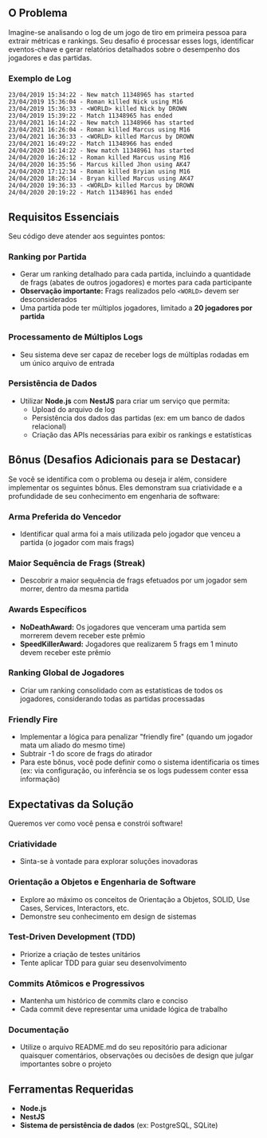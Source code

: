 ## O Problema

Imagine-se analisando o log de um jogo de tiro em primeira pessoa para extrair métricas e rankings. Seu desafio é processar esses logs, identificar eventos-chave e gerar relatórios detalhados sobre o desempenho dos jogadores e das partidas.

### Exemplo de Log

```
23/04/2019 15:34:22 - New match 11348965 has started
23/04/2019 15:36:04 - Roman killed Nick using M16
23/04/2019 15:36:33 - <WORLD> killed Nick by DROWN
23/04/2019 15:39:22 - Match 11348965 has ended
23/04/2021 16:14:22 - New match 11348966 has started
23/04/2021 16:26:04 - Roman killed Marcus using M16
23/04/2021 16:36:33 - <WORLD> killed Marcus by DROWN
23/04/2021 16:49:22 - Match 11348966 has ended
24/04/2020 16:14:22 - New match 11348961 has started
24/04/2020 16:26:12 - Roman killed Marcus using M16
24/04/2020 16:35:56 - Marcus killed Jhon using AK47
24/04/2020 17:12:34 - Roman killed Bryian using M16
24/04/2020 18:26:14 - Bryan killed Marcus using AK47
24/04/2020 19:36:33 - <WORLD> killed Marcus by DROWN
24/04/2020 20:19:22 - Match 11348961 has ended
```

## Requisitos Essenciais

Seu código deve atender aos seguintes pontos:

### Ranking por Partida
- Gerar um ranking detalhado para cada partida, incluindo a quantidade de frags (abates de outros jogadores) e mortes para cada participante
- **Observação importante:** Frags realizados pelo `<WORLD>` devem ser desconsiderados
- Uma partida pode ter múltiplos jogadores, limitado a **20 jogadores por partida**

### Processamento de Múltiplos Logs
- Seu sistema deve ser capaz de receber logs de múltiplas rodadas em um único arquivo de entrada

### Persistência de Dados
- Utilizar **Node.js** com **NestJS** para criar um serviço que permita:
  - Upload do arquivo de log
  - Persistência dos dados das partidas (ex: em um banco de dados relacional)
  - Criação das APIs necessárias para exibir os rankings e estatísticas

## Bônus (Desafios Adicionais para se Destacar)

Se você se identifica com o problema ou deseja ir além, considere implementar os seguintes bônus. Eles demonstram sua criatividade e a profundidade de seu conhecimento em engenharia de software:

### Arma Preferida do Vencedor
- Identificar qual arma foi a mais utilizada pelo jogador que venceu a partida (o jogador com mais frags)

### Maior Sequência de Frags (Streak)
- Descobrir a maior sequência de frags efetuados por um jogador sem morrer, dentro da mesma partida

### Awards Específicos
- **NoDeathAward:** Os jogadores que venceram uma partida sem morrerem devem receber este prêmio
- **SpeedKillerAward:** Jogadores que realizarem 5 frags em 1 minuto devem receber este prêmio

### Ranking Global de Jogadores
- Criar um ranking consolidado com as estatísticas de todos os jogadores, considerando todas as partidas processadas

### Friendly Fire
- Implementar a lógica para penalizar "friendly fire" (quando um jogador mata um aliado do mesmo time)
- Subtrair -1 do score de frags do atirador
- Para este bônus, você pode definir como o sistema identificaria os times (ex: via configuração, ou inferência se os logs pudessem conter essa informação)

## Expectativas da Solução

Queremos ver como você pensa e constrói software!

### Criatividade
- Sinta-se à vontade para explorar soluções inovadoras

### Orientação a Objetos e Engenharia de Software
- Explore ao máximo os conceitos de Orientação a Objetos, SOLID, Use Cases, Services, Interactors, etc.
- Demonstre seu conhecimento em design de sistemas

### Test-Driven Development (TDD)
- Priorize a criação de testes unitários
- Tente aplicar TDD para guiar seu desenvolvimento

### Commits Atômicos e Progressivos
- Mantenha um histórico de commits claro e conciso
- Cada commit deve representar uma unidade lógica de trabalho

### Documentação
- Utilize o arquivo README.md do seu repositório para adicionar quaisquer comentários, observações ou decisões de design que julgar importantes sobre o projeto

## Ferramentas Requeridas

- **Node.js**
- **NestJS**
- **Sistema de persistência de dados** (ex: PostgreSQL, SQLite)